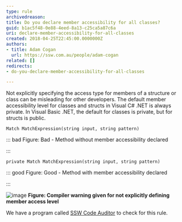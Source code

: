 ```yaml
---
type: rule
archivedreason: 
title: Do you declare member accessibility for all classes?
guid: b1ac5f48-0e88-4eed-8a13-c25ca5a87c6a
uri: declare-member-accessibility-for-all-classes
created: 2018-04-25T22:45:00.0000000Z
authors:
- title: Adam Cogan
  url: https://ssw.com.au/people/adam-cogan
related: []
redirects:
- do-you-declare-member-accessibility-for-all-classes

---
```


Not explicitly specifying the access type for members of a structure or class can be misleading for other developers. The default member accessibility level for classes and structs in Visual C# .NET is always private. In Visual Basic .NET, the default for classes is private, but for structs is public.

<!--endintro-->



```
Match MatchExpression(string input, string pattern)
```




::: bad
Figure: Bad - Method without member accessibility declared 

:::



```
private Match MatchExpression(string input, string pattern)
```




::: good
Figure: Good - Method with member accessibility declared

:::

![image](https://user-images.githubusercontent.com/40375803/125547812-0a3ba510-bc10-426e-8eec-09a954c421c1.png)
**Figure: Compiler warning given for not explicitly defining member access level** 



We have a program called [SSW Code Auditor](https://www.ssw.com.au/ssw/CodeAuditor/Rules.aspx#Interoper) to check for this rule.
